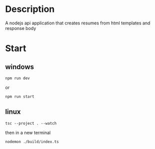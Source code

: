 # Description
A nodejs api application that creates resumes from html templates and response body

# Start

## windows

```
npm run dev
```

or

```
npm run start
```

## linux

```
tsc --project . --watch
```
then in a new terminal
```
nodemon ./build/index.ts
```

